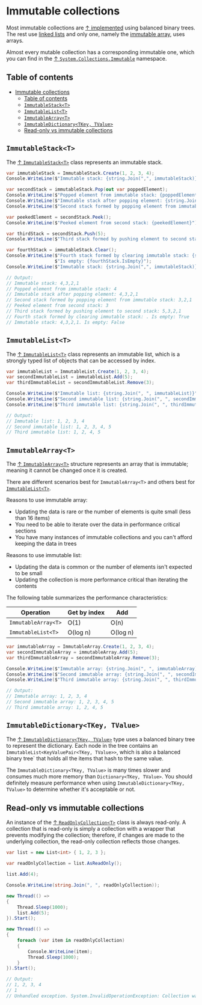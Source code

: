 # Immutable collections

Most immutable collections are [↑ implemented](https://learn.microsoft.com/en-us/archive/msdn-magazine/2017/march/net-framework-immutable-collections#immutable-lists) using balanced binary trees. The rest use [linked lists](concurrent-collections.md#linkedlistt) and only one, namely the [immutable array](#immutablearrayt), uses arrays.

Almost every mutable collection has a corresponding immutable one, which you can find in the [↑ `System.Collections.Immutable`](https://learn.microsoft.com/en-us/dotnet/api/system.collections.immutable) namespace.

## Table of contents

- [Immutable collections](#immutable-collections)
  - [Table of contents](#table-of-contents)
  - [`ImmutableStack<T>`](#immutablestackt)
  - [`ImmutableList<T>`](#immutablelistt)
  - [`ImmutableArray<T>`](#immutablearrayt)
  - [`ImmutableDictionary<TKey, TValue>`](#immutabledictionarytkey-tvalue)
  - [Read-only vs immutable collections](#read-only-vs-immutable-collections)

## `ImmutableStack<T>`

The [↑ `ImmutableStack<T>`](https://learn.microsoft.com/en-us/dotnet/api/system.collections.immutable.immutablestack-1) class represents an immutable stack.

```csharp
var immutableStack = ImmutableStack.Create(1, 2, 3, 4);
Console.WriteLine($"Immutable stack: {string.Join(",", immutableStack)}");

var secondStack = immutableStack.Pop(out var poppedElement);
Console.WriteLine($"Popped element from immutable stack: {poppedElement}");
Console.WriteLine($"Immutable stack after popping element: {string.Join(",", immutableStack)}");
Console.WriteLine($"Second stack formed by popping element from immutable stack: {string.Join(",", secondStack)}");

var peekedElement = secondStack.Peek();
Console.WriteLine($"Peeked element from second stack: {peekedElement}");

var thirdStack = secondStack.Push(5);
Console.WriteLine($"Third stack formed by pushing element to second stack: {string.Join(",", thirdStack)}");

var fourthStack = immutableStack.Clear();
Console.WriteLine($"Fourth stack formed by clearing immutable stack: {string.Join(",", fourthStack)}. " +
                  $"Is empty: {fourthStack.IsEmpty}");
Console.WriteLine($"Immutable stack: {string.Join(",", immutableStack)}. Is empty: {immutableStack.IsEmpty}");

// Output:
// Immutable stack: 4,3,2,1
// Popped element from immutable stack: 4
// Immutable stack after popping element: 4,3,2,1
// Second stack formed by popping element from immutable stack: 3,2,1
// Peeked element from second stack: 3
// Third stack formed by pushing element to second stack: 5,3,2,1
// Fourth stack formed by clearing immutable stack: . Is empty: True
// Immutable stack: 4,3,2,1. Is empty: False
```

## `ImmutableList<T>`

The [↑ `ImmutableList<T>`](https://learn.microsoft.com/en-us/dotnet/api/system.collections.immutable.immutablelist-1) class represents an immutable list, which is a strongly typed list of objects that can be accessed by index.

```csharp
var immutableList = ImmutableList.Create(1, 2, 3, 4);
var secondImmutableList = immutableList.Add(5);
var thirdImmutableList = secondImmutableList.Remove(3);

Console.WriteLine($"Immutable list: {string.Join(", ", immutableList)}");
Console.WriteLine($"Second immutable list: {string.Join(", ", secondImmutableList)}");
Console.WriteLine($"Third immutable list: {string.Join(", ", thirdImmutableList)}");

// Output:
// Immutable list: 1, 2, 3, 4
// Second immutable list: 1, 2, 3, 4, 5
// Third immutable list: 1, 2, 4, 5
```

## `ImmutableArray<T>`

The [↑ `ImmutableArray<T>`](https://learn.microsoft.com/en-us/dotnet/api/system.collections.immutable.immutablearray-1) structure represents an array that is immutable; meaning it cannot be changed once it is created.

There are different scenarios best for `ImmutableArray<T>` and others best for [`ImmutableList<T>`](#immutablelistt).

Reasons to use immutable array:

- Updating the data is rare or the number of elements is quite small (less than 16 items)
- You need to be able to iterate over the data in performance critical sections
- You have many instances of immutable collections and you can't afford keeping the data in trees

Reasons to use immutable list:

- Updating the data is common or the number of elements isn't expected to be small
- Updating the collection is more performance critical than iterating the contents

The following table summarizes the performance characteristics:

| Operation           | Get by index | Add      |
| ------------------- | ------------ | -------- |
| `ImmutableArray<T>` | O(1)         | O(n)     |
| `ImmutableList<T>`  | O(log n)     | O(log n) |

```csharp
var immutableArray = ImmutableArray.Create(1, 2, 3, 4);
var secondImmutableArray = immutableArray.Add(5);
var thirdImmutableArray = secondImmutableArray.Remove(3);

Console.WriteLine($"Immutable array: {string.Join(", ", immutableArray)}");
Console.WriteLine($"Second immutable array: {string.Join(", ", secondImmutableArray)}");
Console.WriteLine($"Third immutable array: {string.Join(", ", thirdImmutableArray)}");

// Output:
// Immutable array: 1, 2, 3, 4
// Second immutable array: 1, 2, 3, 4, 5
// Third immutable array: 1, 2, 4, 5
```

## `ImmutableDictionary<TKey, TValue>`

The [↑ `ImmutableDictionary<TKey, TValue>`](https://learn.microsoft.com/en-us/dotnet/api/system.collections.immutable.immutabledictionary-2) type uses a balanced binary tree to represent the dictionary. Each node in the tree contains an `ImmutableList<KeyValuePair<TKey, TValue>>`, which is also a balanced binary tree` that holds all the items that hash to the same value.

The `ImmutableDictionary<TKey, TValue>` is many times slower and consumes much more mem­ory than `Dictionary<TKey, TValue>`. You should definitely measure performance when using `ImmutableDictionary<TKey, TValue>` to determine whether it's acceptable or not.

## Read-only vs immutable collections

An instance of the [↑ `ReadOnlyCollection<T>`](https://stackoverflow.com/questions/30165810/why-use-immutablelist-over-readonlycollection) class is always read-only. A collection that is read-only is simply a collection with a wrapper that prevents modifying the collection; therefore, if changes are made to the underlying collection, the read-only collection reflects those changes.

```csharp
var list = new List<int> { 1, 2, 3 };

var readOnlyCollection = list.AsReadOnly();

list.Add(4);

Console.WriteLine(string.Join(", ", readOnlyCollection));

new Thread(() =>
{
    Thread.Sleep(1000);
    list.Add(5);
}).Start();

new Thread(() =>
{
    foreach (var item in readOnlyCollection)
    {
        Console.WriteLine(item);
        Thread.Sleep(1000);
    }
}).Start();

// Output:
// 1, 2, 3, 4
// 1
// Unhandled exception. System.InvalidOperationException: Collection was modified; enumeration operation may not execute.
```
